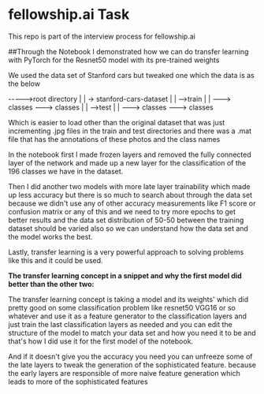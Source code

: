 # fellowship.ai Task
This repo is part of the interview process for fellowship.ai

##Through the Notebook I demonstrated how we can do transfer learning with PyTorch for the Resnet50 model with its pre-trained weights

We used the data set of Stanford cars but tweaked one which the data is as the below 

----->root directory
    |
    |
    -> stanford-cars-dataset
    |
    |
    -->train
    |
    |
    ---> classes
    ---> classes
    |
    |
    -->test
    |
    |
    ---> classes
    ---> classes
 
 Which is easier to load other than the original dataset that was just incrementing .jpg files in the train and test directories and there was a .mat file that has the annotations of these photos and the class names
 
 In the notebook first I made frozen layers and removed the fully connected layer of the network and made up a new layer for the classification of the 196 classes we have in the dataset.
 
 Then I did another two models with more late layer trainability which made up less accuracy but there is so much to search about through the data set because we didn't use any of other accuracy measurements like F1  score or confusion matrix or any of this and we need to try more epochs to get better results and the data set distribution of 50-50 between the training dataset should be varied also so we can understand how the data set and the model works the best.
 
 Lastly, transfer learning is a very powerful approach to solving problems like this and it could be used.
 
 **The transfer learning concept in a snippet and why the first model did better than the other two:**
  
  The transfer learning concept is taking a model and its weights' which did pretty good on some classification problem like resnet50 VGG16 or so whatever and use it as a feature generator to the classification layers and just train the last classification layers as needed and you can edit the structure of the model to match your data set and how you need it to be and that's how I did use it for the first model of the notebook.
  
  And if it doesn't give you the accuracy you need you can unfreeze some of the late layers to tweak the generation of the sophisticated feature.
  because the early layers are responsible of more naive feature generation which leads to more of the sophisticated features
